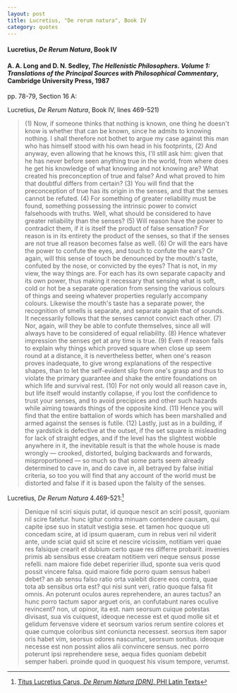 ```yaml
---
layout: post
title: Lucretius, "De rerum natura", Book IV
category: quotes
---
```


#### Lucretius, *De Rerum Natura*, Book IV

#### A. A. Long and D. N. Sedley, *The Hellenistic Philosophers. Volume 1: Translations of the Principal Sources with Philosophical Commentary*, Cambridge University Press, 1987

pp. 78-79, Section 16 A:

Lucretius, *De Rerum Natura*, Book IV, lines 469-521)

> (1) Now, if someone thinks that nothing is known, one thing he doesn't know is whether that can be known, since he admits to knowing nothing. I shall therefore not bothet to argue my case against this man who has himself stood with his own head in his footprints, (2) And anyway, even allowing that he knows this, I'll still ask him: given that he has never before seen anything true in the world, from where does he get his knowledge of what knowing and not knowing are? What created his preconception of true and false? And what proved to him that doubtful differs from certain? (3) You will find that the preconception of true has its origin in the senses, and that the senses cannot be refuted. (4) For something of greater reliability must be found, something possessing the intrinsic power to convict falsehoods with truths. Well, what should be considered to have greater reliability than the senses? (5) Will reason have the power to contradict them, if it is itself the product of false sensation? For reason is in its entirety the product of the senses, so that if the senses are not true all reason becomes false as well. (6) Or will the ears have the power to confute the eyes, and touch to confute the ears? Or again, will this sense of touch be denounced by the mouth's taste, confuted by the nose, or convicted by the eyes? That is not, in my view, the way things are. For each has its own separate capacity and its own power, thus making it necessary that sensing what is soft, cold or hot be a separate operation from sensing the various colours of things and seeing whatever properties regularly accompany colours. Likewise the mouth's taste has a separate power, the recognition of smells is separate, and separate again that of sounds. It necessarily follows that the senses cannot convict each other. (7) Nor, again, will they be able to confute themselves, since all will always have to be considered of equal reliability. (8) Hence whatever impression the senses get at any time is true. (9) Even if reason fails to explain why things which proved square when close up seem round at a distance, it is nevertheless better, when one's reason proves inadequate, to give wrong explanations of the respective shapes, than to let the self-evident slip from one's grasp and thus to violate the primary guarantee and shake the entire foundations on which life and survival rest. (10) For not only would all reason cave in, but life itself would instantly collapse, if you lost the confidence to trust your senses, and to avoid precipices and other such hazards while aiming towards things of the opposite kind. (11) Hence you will find that the entire battalion of words which has been marshalled and armed against the senses is futile. (12) Lastly, just as in a building, if the yardstick is defective at the outset, if the set square is misleading for lack of straight edges, and if the level has the slightest wobble anywhere in it, the inevitable result is that the whole house is made wrongly — crooked, distorted, bulging backwards and forwards, misproportioned — so much so that some parts seem already determined to cave in, and do cave in, all betrayed by false initial criteria, so too you will find that any account of the world must be distorted and false if it is based upon the falsity of the senses.

Lucretius, *De Rerum Natura* 4.469-521:[^1]

[^1]: [Titus Lucretius Carus, *De Rerum Natura \[DRN\]*. PHI Latin Texts](https://latin.packhum.org/loc/550/1/0#3)

> Denique nil sciri siquis putat, id quoque nescit an sciri possit, quoniam nil scire fatetur. hunc igitur contra minuam contendere causam, qui capite ipse suo in statuit vestigia sese. et tamen hoc quoque uti concedam scire, at id ipsum quaeram, cum in rebus veri nil viderit ante, unde sciat quid sit scire et nescire vicissim, notitiam veri quae res falsique crearit et dubium certo quae res differre probarit. invenies primis ab sensibus esse creatam notitiem veri neque sensus posse refelli. nam maiore fide debet reperirier illud, sponte sua veris quod possit vincere falsa. quid maiore fide porro quam sensus haberi debet? an ab sensu falso ratio orta valebit dicere eos contra, quae tota ab sensibus orta est? qui nisi sunt veri, ratio quoque falsa fit omnis. An poterunt oculos aures reprehendere, an aures tactus? an hunc porro tactum sapor arguet oris, an confutabunt nares oculive revincent? non, ut opinor, ita est. nam seorsum cuique potestas divisast, sua vis cuiquest, ideoque necesse est et quod molle sit et gelidum fervensve videre et seorsum varios rerum sentire colores et quae cumque coloribus sint coniuncta necessest. seorsus item sapor oris habet vim, seorsus odores nascuntur, seorsum sonitus. ideoque necesse est non possint alios alii convincere sensus. nec porro poterunt ipsi reprehendere sese, aequa fides quoniam debebit semper haberi. proinde quod in quoquest his visum tempore, verumst.